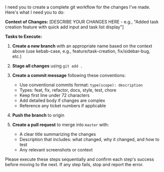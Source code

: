 I need you to create a complete git workflow for the changes I've made. Here's what I need you to do:

**Context of Changes:**
[DESCRIBE YOUR CHANGES HERE - e.g., "Added task creation feature with quick add input and task list display"]

**Tasks to Execute:**

1. **Create a new branch** with an appropriate name based on the context above (use kebab-case, e.g., feature/task-creation, fix/sidebar-bug, etc.)

2. **Stage all changes** using `git add .`

3. **Create a commit message** following these conventions:
   - Use conventional commits format: `type(scope): description`
   - Types: feat, fix, refactor, docs, style, test, chore
   - Keep first line under 72 characters
   - Add detailed body if changes are complex
   - Reference any ticket numbers if applicable

4. **Push the branch** to origin

5. **Create a pull request** to merge into `master` with:
   - A clear title summarizing the changes
   - Description that includes: what changed, why it changed, and how to test
   - Any relevant screenshots or context

Please execute these steps sequentially and confirm each step's success before moving to the next. If any step fails, stop and report the error.

